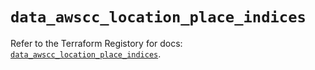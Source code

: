 # `data_awscc_location_place_indices`

Refer to the Terraform Registory for docs: [`data_awscc_location_place_indices`](https://registry.terraform.io/providers/hashicorp/awscc/0.70.0/docs/data-sources/location_place_indices).

